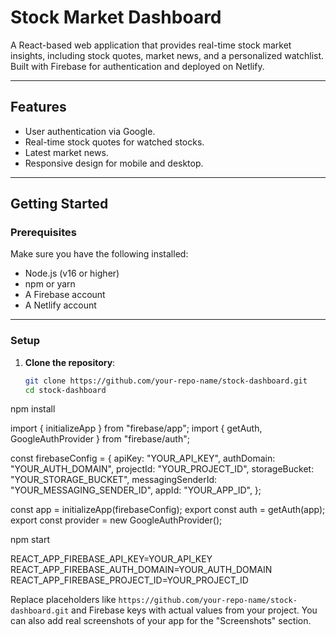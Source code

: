 # **Stock Market Dashboard**

A React-based web application that provides real-time stock market insights, including stock quotes, market news, and a personalized watchlist. Built with Firebase for authentication and deployed on Netlify.

---

## **Features**
- User authentication via Google.
- Real-time stock quotes for watched stocks.
- Latest market news.
- Responsive design for mobile and desktop.

---

## **Getting Started**

### **Prerequisites**
Make sure you have the following installed:
- Node.js (v16 or higher)
- npm or yarn
- A Firebase account
- A Netlify account

---

### **Setup**

1. **Clone the repository**:
   ```bash
   git clone https://github.com/your-repo-name/stock-dashboard.git
   cd stock-dashboard
npm install



import { initializeApp } from "firebase/app";
import { getAuth, GoogleAuthProvider } from "firebase/auth";

const firebaseConfig = {
  apiKey: "YOUR_API_KEY",
  authDomain: "YOUR_AUTH_DOMAIN",
  projectId: "YOUR_PROJECT_ID",
  storageBucket: "YOUR_STORAGE_BUCKET",
  messagingSenderId: "YOUR_MESSAGING_SENDER_ID",
  appId: "YOUR_APP_ID",
};

const app = initializeApp(firebaseConfig);
export const auth = getAuth(app);
export const provider = new GoogleAuthProvider();


npm start




REACT_APP_FIREBASE_API_KEY=YOUR_API_KEY
REACT_APP_FIREBASE_AUTH_DOMAIN=YOUR_AUTH_DOMAIN
REACT_APP_FIREBASE_PROJECT_ID=YOUR_PROJECT_ID




Replace placeholders like `https://github.com/your-repo-name/stock-dashboard.git` and Firebase keys with actual values from your project. You can also add real screenshots of your app for the "Screenshots" section.
